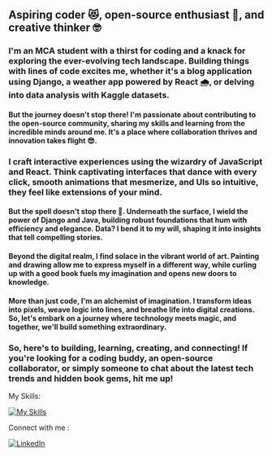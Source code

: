 
<!--
**SushmaKewat/SushmaKewat** is a ✨ _special_ ✨ repository because its `README.md` (this file) appears on your GitHub profile.

Here are some ideas to get you started:

- 🔭 I’m currently working on ...
- 🌱 I’m currently learning ...
- 👯 I’m looking to collaborate on ...
- 🤔 I’m looking for help with ...
- 💬 Ask me about ...
- 📫 How to reach me: ...
- 😄 Pronouns: ...
- ⚡ Fun fact: ...
-->
## Aspiring coder :heart_eyes_cat:, open-source enthusiast :muscle:, and creative thinker :nerd_face:

### I'm an MCA student with a thirst for coding and a knack for exploring the ever-evolving tech landscape. Building things with lines of code excites me, whether it's a blog application using Django, a weather app powered by React :cloud_with_rain:, or delving into data analysis with Kaggle datasets.

#### But the journey doesn't stop there! I'm passionate about contributing to the open-source community, sharing my skills and learning from the incredible minds around me. It's a place where collaboration thrives and innovation takes flight :sunglasses:.

### I craft interactive experiences using the wizardry of JavaScript and React. Think captivating interfaces that dance with every click, smooth animations that mesmerize, and UIs so intuitive, they feel like extensions of your mind.

#### But the spell doesn't stop there :space_invader:. Underneath the surface, I wield the power of Django and Java, building robust foundations that hum with efficiency and elegance. Data? I bend it to my will, shaping it into insights that tell compelling stories.

#### Beyond the digital realm, I find solace in the vibrant world of art. Painting and drawing allow me to express myself in a different way, while curling up with a good book fuels my imagination and opens new doors to knowledge.

#### More than just code, I'm an alchemist of imagination. I transform ideas into pixels, weave logic into lines, and breathe life into digital creations. So, let's embark on a journey where technology meets magic, and together, we'll build something extraordinary.

### So, here's to building, learning, creating, and connecting! If you're looking for a coding buddy, an open-source collaborator, or simply someone to chat about the latest tech trends and hidden book gems, hit me up!

My Skills:

[![My Skills](https://skillicons.dev/icons?i=js,ts,html,css,tailwind,react,django,java,c,nodejs,express,git,github,mongodb,mysql,netlify,py,r,vscode)](https://skillicons.dev)

Connect with me : 

[![LinkedIn](https://skillicons.dev/icons?i=linkedin)](https://www.linkedin.com/in/sushma-kewat/)
